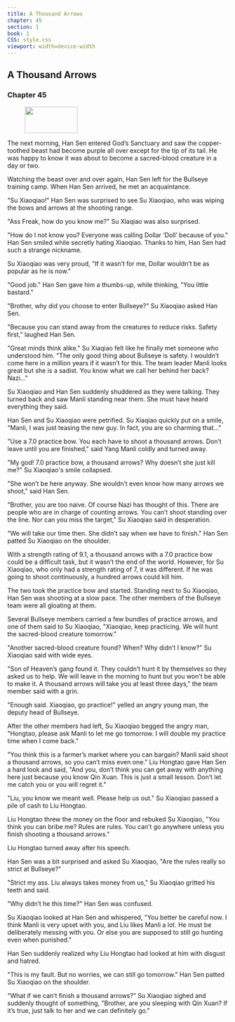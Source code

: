 ```yaml
---
title: A Thousand Arrows
chapter: 45
section: 1
book: 1
CSS: style.css
viewport: width=device-width
---
```


## A Thousand Arrows

### Chapter 45

<figure>
	<img src="../Images/gem.gif" alt="" id="gem" width="120" height="60" />
</figure>

The next morning, Han Sen entered God’s Sanctuary and saw the copper-toothed beast had become purple all over except for the tip of its tail. He was happy to know it was about to become a sacred-blood creature in a day or two.

Watching the beast over and over again, Han Sen left for the Bullseye training camp. When Han Sen arrived, he met an acquaintance.

"Su Xiaoqiao!" Han Sen was surprised to see Su Xiaoqiao, who was wiping the bows and arrows at the shooting range.

"Ass Freak, how do you know me?" Su Xiaqiao was also surprised.

"How do I not know you? Everyone was calling Dollar ‘Doll’ because of you." Han Sen smiled while secretly hating Xiaoqiao. Thanks to him, Han Sen had such a strange nickname.

Su Xiaoqiao was very proud, "If it wasn’t for me, Dollar wouldn’t be as popular as he is now."

"Good job." Han Sen gave him a thumbs-up, while thinking, "You little bastard."

"Brother, why did you choose to enter Bullseye?" Su Xiaoqiao asked Han Sen.

"Because you can stand away from the creatures to reduce risks. Safety first," laughed Han Sen.

"Great minds think alike." Su Xiaqiao felt like he finally met someone who understood him. "The only good thing about Bullseye is safety. I wouldn’t come here in a million years if it wasn’t for this. The team leader Manli looks great but she is a sadist. You know what we call her behind her back? Nazi..."

Su Xiaoqiao and Han Sen suddenly shuddered as they were talking. They turned back and saw Manli standing near them. She must have heard everything they said.

Han Sen and Su Xiaoqiao were petrified. Su Xiaqiao quickly put on a smile, "Manli, I was just teasing the new guy. In fact, you are so charming that..."

"Use a 7.0 practice bow. You each have to shoot a thousand arrows. Don’t leave until you are finished," said Yang Manli coldly and turned away.

"My god! 7.0 practice bow, a thousand arrows? Why doesn’t she just kill me?" Su Xiaoqiao's smile collapsed.

"She won’t be here anyway. She wouldn’t even know how many arrows we shoot," said Han Sen.

"Brother, you are too naive. Of course Nazi has thought of this. There are people who are in charge of counting arrows. You can’t shoot standing over the line. Nor can you miss the target," Su Xiaoqiao said in desperation.

"We will take our time then. She didn’t say when we have to finish." Han Sen patted Su Xiaoqiao on the shoulder.

With a strength rating of 9.1, a thousand arrows with a 7.0 practice bow could be a difficult task, but it wasn’t the end of the world. However, for Su Xiaoqiao, who only had a strength rating of 7, it was different. If he was going to shoot continuously, a hundred arrows could kill him.

The two took the practice bow and started. Standing next to Su Xiaoqiao, Han Sen was shooting at a slow pace. The other members of the Bullseye team were all gloating at them.

Several Bullseye members carried a few bundles of practice arrows, and one of them said to Su Xiaoqiao, "Xiaoqiao, keep practicing. We will hunt the sacred-blood creature tomorrow."

"Another sacred-blood creature found? When? Why didn’t I know?" Su Xiaoqiao said with wide eyes.

"Son of Heaven’s gang found it. They couldn’t hunt it by themselves so they asked us to help. We will leave in the morning to hunt but you won’t be able to make it. A thousand arrows will take you at least three days," the team member said with a grin.

"Enough said. Xiaoqiao, go practice!" yelled an angry young man, the deputy head of Bullseye.

After the other members had left, Su Xiaoqiao begged the angry man, "Hongtao, please ask Manli to let me go tomorrow. I will double my practice time when I come back."

"You think this is a farmer’s market where you can bargain? Manli said shoot a thousand arrows, so you can’t miss even one." Liu Hongtao gave Han Sen a hard look and said, "And you, don’t think you can get away with anything here just because you know Qin Xuan. This is just a small lesson. Don’t let me catch you or you will regret it."

"Liu, you know we meant well. Please help us out." Su Xiaoqiao passed a pile of cash to Liu Hongtao.

Liu Hongtao threw the money on the floor and rebuked Su Xiaoqiao, "You think you can bribe me? Rules are rules. You can’t go anywhere unless you finish shooting a thousand arrows."

Liu Hongtao turned away after his speech.

Han Sen was a bit surprised and asked Su Xiaoqiao, "Are the rules really so strict at Bullseye?"

"Strict my ass. Liu always takes money from us," Su Xiaoqiao gritted his teeth and said.

"Why didn’t he this time?" Han Sen was confused.

Su Xiaoqiao looked at Han Sen and whispered, "You better be careful now. I think Manli is very upset with you, and Liu likes Manli a lot. He must be deliberately messing with you. Or else you are supposed to still go hunting even when punished."

Han Sen suddenly realized why Liu Hongtao had looked at him with disgust and hatred.

"This is my fault. But no worries, we can still go tomorrow." Han Sen patted Su Xiaoqiao on the shoulder.

"What if we can’t finish a thousand arrows?" Su Xiaoqiao sighed and suddenly thought of something, "Brother, are you sleeping with Qin Xuan? If it’s true, just talk to her and we can definitely go."